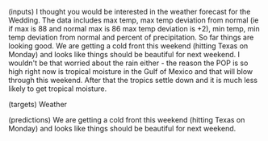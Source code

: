 (inputs)
I thought you would be interested in the weather forecast for the Wedding.
The data includes max temp, max temp deviation from normal (ie if max is 88 and normal max is 86 max temp deviation is +2), min temp, min temp deviation from normal and percent of precipitation.
So far things are looking good.
We are getting a cold front this weekend (hitting Texas on Monday) and looks like things should be beautiful for next weekend.
I wouldn't be that worried about the rain either - the reason the POP is so high right now is tropical moisture in the Gulf of Mexico and that will blow through this weekend.
After that the tropics settle down and it is much less likely to get tropical moisture.
 

(targets)
Weather
 

(predictions)
We are getting a cold front this weekend (hitting Texas on Monday) and looks like things should be beautiful for next weekend.
